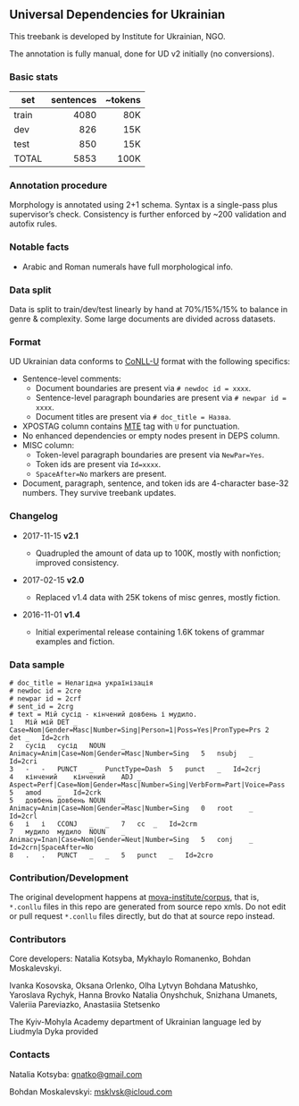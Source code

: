 <!--

citing
known issues
spacing errors preserved, even OCR
holes
apostrophes
* MISC column additionally contains `Promoted=Yes` marker for nodes promoted by elision.
browse brat
play with parser
accuracy stats

 -->
## Universal Dependencies for Ukrainian
This treebank is developed by Institute for Ukrainian, NGO.

The annotation is fully manual, done for UD v2 initially (no conversions).

### Basic stats
| set   | sentences | ~tokens |
| ----- |----------:| -------:|
| train |    4080   |    80K  |
| dev   |     826   |    15K  |
| test  |     850   |    15K  |
| TOTAL |    5853   |   100K  |

### Annotation procedure
Morphology is annotated using 2+1 schema. Syntax is a single-pass plus supervisor’s check.
Consistency is further enforced by ~200 validation and autofix rules.

### Notable facts
+ Arabic and Roman numerals have full morphological info.

### Data split
Data is split to train/dev/test linearly by hand at 70%/15%/15% to balance in genre & complexity. Some large documents are divided across datasets.

### Format
UD Ukrainian data conforms to [CoNLL-U](http://universaldependencies.org/format.html) format with the following specifics:
* Sentence-level comments:
  * Document boundaries are present via `# newdoc id = xxxx`.
  * Sentence-level paragraph boundaries are present via `# newpar id = xxxx`.
  * Document titles are present via `# doc_title = Назва`.
* XPOSTAG column contains [MTE](http://nl.ijs.si/ME/V4/msd/html/msd-uk.html) tag with `U` for punctuation.
* No enhanced dependencies or empty nodes present in DEPS column.
* MISC column:
  * Token-level paragraph boundaries are present via `NewPar=Yes`.
  * Token ids are present via `Id=xxxx`.
  * `SpaceAfter=No` markers are present.
* Document, paragraph, sentence, and token ids are 4-character base-32 numbers. They survive treebank updates.

### Changelog
* 2017-11-15 **v2.1**
  * Quadrupled the amount of data up to 100K, mostly with nonfiction; improved consistency.

* 2017-02-15 **v2.0**
  * Replaced v1.4 data with 25K tokens of misc genres, mostly fiction.

* 2016-11-01 **v1.4**
  * Initial experimental release containing 1.6K tokens of grammar examples and fiction.

### Data sample
```
# doc_title = Нелагідна українізація
# newdoc id = 2cre
# newpar id = 2crf
# sent_id = 2crg
# text = Мій сусід - кінчений довбень і мудило.
1	Мій	мій	DET	_	Case=Nom|Gender=Masc|Number=Sing|Person=1|Poss=Yes|PronType=Prs	2	det	_	Id=2crh
2	сусід	сусід	NOUN	_	Animacy=Anim|Case=Nom|Gender=Masc|Number=Sing	5	nsubj	_	Id=2cri
3	-	-	PUNCT	_	PunctType=Dash	5	punct	_	Id=2crj
4	кінчений	кінчений	ADJ	_	Aspect=Perf|Case=Nom|Gender=Masc|Number=Sing|VerbForm=Part|Voice=Pass	5	amod	_	Id=2crk
5	довбень	довбень	NOUN	_	Animacy=Anim|Case=Nom|Gender=Masc|Number=Sing	0	root	_	Id=2crl
6	і	і	CCONJ	_	_	7	cc	_	Id=2crm
7	мудило	мудило	NOUN	_	Animacy=Inan|Case=Nom|Gender=Neut|Number=Sing	5	conj	_	Id=2crn|SpaceAfter=No
8	.	.	PUNCT	_	_	5	punct	_	Id=2cro
```


### Contribution/Development
The original development happens at [mova-institute/corpus](https://github.com/mova-institute/corpus), that is, `*.conllu` files in this repo are generated from source repo xmls. Do not edit or pull request `*.conllu` files directly, but do that at source repo instead.


### Contributors
Core developers: Natalia Kotsyba, Mykhaylo Romanenko, Bohdan Moskalevskyi.

Ivanka Kosovska, Oksana Orlenko, Olha Lytvyn
Bohdana Matushko, Yaroslava Rychyk, Hanna Brovko
Natalia Onyshchuk, Snizhana Umanets, Valeriia Pareviazko, Anastasiia Stetsenko

The Kyiv-Mohyla Academy department of Ukrainian language led by Liudmyla Dyka provided

### Contacts
Natalia Kotsyba: [gnatko@gmail.com](mailto:gnatko@gmail.com)

Bohdan Moskalevskyi: [msklvsk@icloud.com](mailto:msklvsk@icloud.com)

<!--
--- Machine readable metadata ---
#Do not remove
Documentation status: partial
Data source: manual
Data available since: UD v1.4
License: CC BY-NC-SA 4.0
Genre: news fiction nonfiction legal social wiki web
Contributors: Kotsyba, Natalia; Moskalevskyi, Bohdan
Contact: org@mova.institute
-->

